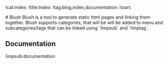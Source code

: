 !cat:index:
!title:Index:
!tag:blog,index,documentation:
!start:
<p>
# Blush
Blush is a tool to generate static html pages and linking them together.  
Blush supports categories, that will be will be added to menu and subcategories/tags that can be linked using `!impsub` and `!imptag`.  
  
## Documentation
!impsub:documentation 
</p>


